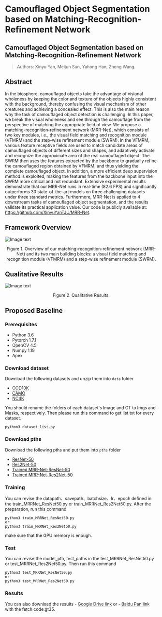 # Camouflaged Object Segmentation based on Matching-Recognition-Refinement Network
## Camouflaged Object Segmentation based on Matching-Recognition-Refinement Network

> Authors: Xinyu Yan, Meijun Sun, Yahong Han, Zheng Wang.

## Abstract
In the biosphere, camouflaged objects take the advantage of visional wholeness by keeping the color and texture of the objects highly consistent with the background, thereby confusing the visual mechanism of other creatures and achieving a concealed effect. This is also the main reason why the task of camouflaged object detection is challenging. In this paper, we break the visual wholeness and see through the camouflage from the perspective of matching the appropriate field of view. We propose a matching-recognition-refinement network (MRR-Net), which consists of two key modules, i.e., the visual field matching and recognition module (VFMRM) and the step-wise refinement module (SWRM). In the VFMRM, various feature receptive fields are used to match candidate areas of camouflaged objects of different sizes and shapes, and adaptively activate and recognize the approximate area of the real camouflaged object. The SWRM then uses the features extracted by the backbone to gradually refine the camouflaged region obtained by VFMRM, and thus yielding the complete camouflaged object. In addition, a more efficient deep supervision method is exploited, making the features from the backbone input into the SWRM more critical and not redundant. Extensive experimental results demonstrate that our MRR-Net runs in real-time (82.6 FPS) and significantly outperforms 30 state-of-the-art models on three challenging datasets under three standard metrics. Furthermore, MRR-Net is applied to 4 downstream tasks of camouflaged object segmentation, and the results validate its practical application value. Our code is publicly available at: https://github.com/XinyuYanTJU/MRR-Net.

## Framework Overview
![Image text](https://raw.githubusercontent.com/yxy452710960/MRR-Net/master/img/Framework.png)

<p align="center">Figure 1. Overview of our matching-recognition-refinement network (MRR-Net) and its two main building blocks: a visual field matching and recognition module (VFMRM) and a step-wise refinement module (SWRM).</p>

## Qualitative Results
![Image text](https://raw.githubusercontent.com/yxy452710960/MRR-Net/master/img/QualitativeResults.png)

<p align="center">Figure 2. Qualitative Results.</p>


## Proposed Baseline

### Prerequisites
- Python 3.6
- Pytorch 1.7.1
- OpenCV 4.5
- Numpy 1.19
- Apex

### Download dataset
Download the following datasets and unzip them into `data` folder

- [COD10K](https://drive.google.com/file/d/1vRYAie0JcNStcSwagmCq55eirGyMYGm5/view)
- [CAMO](https://sites.google.com/view/ltnghia/research/camo)
- [NC4K](https://drive.google.com/file/d/1EgfD_GtxTlP7CSJI9RRQuKhjhbsg2DZy/view)


You should rename the folders of each dataset's Image and GT to Imgs and Masks, respectively. Then please run this command to get list.txt for every dataset.
```
python3 dataset_list.py
```

### Download pths
Download the following pths and put them into `pths` folder

- [ResNet-50](https://drive.google.com/file/d/1vRYAie0JcNStcSwagmCq55eirGyMYGm5/view)
- [Res2Net-50](https://sites.google.com/view/ltnghia/research/camo)
- [Trained MRR-Net-ResNet-50](https://drive.google.com/file/d/1EgfD_GtxTlP7CSJI9RRQuKhjhbsg2DZy/view)
- [Trained MRR-Net-Res2Net-50](https://drive.google.com/file/d/1EgfD_GtxTlP7CSJI9RRQuKhjhbsg2DZy/view)

### Training
You can revise the datapath、savepath、batchsize、lr、epoch defined in the train_MRRNet_ResNet50.py or train_MRRNet_Res2Net50.py. After the preparation, run this command 
```
python3 train_MRRNet_ResNet50.py 
or
python3 train_MRRNet_Res2Net50.py
```
make sure  that the GPU memory is enough.

### Test
You can revise the model_pth, test_paths in the test_MRRNet_ResNet50.py or test_MRRNet_Res2Net50.py. Then run this command 
```
python3 test_MRRNet_ResNet50.py
or
python3 test_MRRNet_Res2Net50.py
```

### Results
You can also download the results - [Google Drive link]() or - [Baidu Pan link](https://pan.baidu.com/s/16IIRBrQTHdlc08OwYxT1ug) with the fetch code:gt35.
